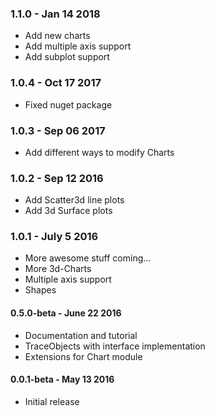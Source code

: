 ### 1.1.0 - Jan 14 2018
* Add new charts
* Add multiple axis support
* Add subplot support


### 1.0.4 - Oct 17 2017
* Fixed nuget package

### 1.0.3 - Sep 06 2017
* Add different ways to modify Charts


### 1.0.2 - Sep 12 2016
* Add Scatter3d line plots
* Add 3d Surface plots

### 1.0.1 - July 5 2016
* More awesome stuff coming...
* More 3d-Charts
* Multiple axis support
* Shapes 

#### 0.5.0-beta - June 22 2016
* Documentation and tutorial
* TraceObjects with interface implementation
* Extensions for Chart module

#### 0.0.1-beta - May 13 2016
* Initial release
